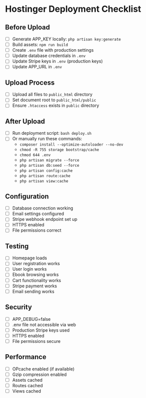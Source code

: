 # Hostinger Deployment Checklist

## Before Upload
- [ ] Generate APP_KEY locally: `php artisan key:generate`
- [ ] Build assets: `npm run build`
- [ ] Create `.env` file with production settings
- [ ] Update database credentials in `.env`
- [ ] Update Stripe keys in `.env` (production keys)
- [ ] Update APP_URL in `.env`

## Upload Process
- [ ] Upload all files to `public_html` directory
- [ ] Set document root to `public_html/public`
- [ ] Ensure `.htaccess` exists in `public` directory

## After Upload
- [ ] Run deployment script: `bash deploy.sh`
- [ ] Or manually run these commands:
  - `composer install --optimize-autoloader --no-dev`
  - `chmod -R 755 storage bootstrap/cache`
  - `chmod 644 .env`
  - `php artisan migrate --force`
  - `php artisan db:seed --force`
  - `php artisan config:cache`
  - `php artisan route:cache`
  - `php artisan view:cache`

## Configuration
- [ ] Database connection working
- [ ] Email settings configured
- [ ] Stripe webhook endpoint set up
- [ ] HTTPS enabled
- [ ] File permissions correct

## Testing
- [ ] Homepage loads
- [ ] User registration works
- [ ] User login works
- [ ] Ebook browsing works
- [ ] Cart functionality works
- [ ] Stripe payment works
- [ ] Email sending works

## Security
- [ ] APP_DEBUG=false
- [ ] .env file not accessible via web
- [ ] Production Stripe keys used
- [ ] HTTPS enabled
- [ ] File permissions secure

## Performance
- [ ] OPcache enabled (if available)
- [ ] Gzip compression enabled
- [ ] Assets cached
- [ ] Routes cached
- [ ] Views cached 